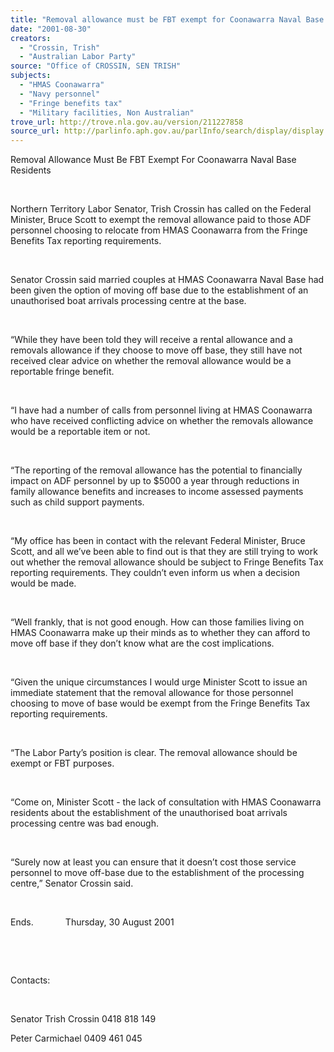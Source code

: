 ```yaml
---
title: "Removal allowance must be FBT exempt for Coonawarra Naval Base residents."
date: "2001-08-30"
creators:
  - "Crossin, Trish"
  - "Australian Labor Party"
source: "Office of CROSSIN, SEN TRISH"
subjects:
  - "HMAS Coonawarra"
  - "Navy personnel"
  - "Fringe benefits tax"
  - "Military facilities, Non Australian"
trove_url: http://trove.nla.gov.au/version/211227858
source_url: http://parlinfo.aph.gov.au/parlInfo/search/display/display.w3p;query=Id%3A%22media/pressrel/N0Y46%22
---
```


 Removal Allowance Must Be FBT Exempt For Coonawarra Naval Base Residents

  

 Northern Territory Labor Senator, Trish Crossin has called on the Federal Minister, Bruce Scott to exempt the removal allowance paid to those ADF personnel choosing to relocate from HMAS Coonawarra from the Fringe Benefits Tax reporting requirements.

  

 Senator Crossin said married couples at HMAS Coonawarra Naval Base had been given the option of moving off base due to the establishment of an unauthorised boat arrivals processing centre at the base.

  

 “While they have been told they will receive a rental allowance and a removals allowance if they choose to move off base, they still have not received clear advice on whether the removal allowance would be a reportable fringe benefit.

  

 “I have had a number of calls from personnel living at HMAS Coonawarra who have received conflicting advice on whether the removals allowance would be a reportable item or not.

  

 “The reporting of the removal allowance has the potential to financially impact on ADF personnel by up to $5000 a year through reductions in family allowance benefits and increases to income assessed payments such as child support payments.

  

 “My office has been in contact with the relevant Federal Minister, Bruce Scott, and all we’ve been able to find out is that they are still trying to work out whether the removal allowance should be subject to Fringe Benefits Tax reporting requirements. They couldn’t even inform us when a decision would be made.

  

 “Well frankly, that is not good enough. How can those families living on HMAS Coonawarra make up their minds as to whether they can afford to move off base if they don’t know what are the cost implications.

  

 “Given the unique circumstances I would urge Minister Scott to issue an immediate statement that the removal allowance for those personnel choosing to move of base would be exempt from the Fringe Benefits Tax reporting requirements.

  

 “The Labor Party’s position is clear. The removal allowance should be exempt or FBT purposes.

  

 “Come on, Minister Scott - the lack of consultation with HMAS Coonawarra residents about the establishment of the unauthorised boat arrivals processing centre was bad enough.

  

 “Surely now at least you can ensure that it doesn’t cost those service personnel to move off-base due to the establishment of the processing centre,” Senator Crossin said.

  

 Ends.             Thursday, 30 August 2001

  

  

 Contacts:

  

 Senator Trish Crossin 0418 818 149

 Peter Carmichael 0409 461 045

  

